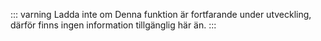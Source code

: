 ::: varning Ladda inte om
Denna funktion är fortfarande under utveckling, därför finns ingen information tillgänglig här än.
:::